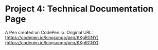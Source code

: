 # Project 4: Technical Documentation Page

A Pen created on CodePen.io. Original URL: [https://codepen.io/kingsongo/pen/KKgRGNY](https://codepen.io/kingsongo/pen/KKgRGNY).


